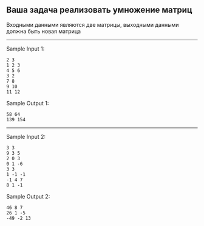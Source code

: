 ## Ваша задача реализовать умножение матриц

Входными данными являются две матрицы, выходными данными должна быть новая матрица
___
Sample Input 1:
```
2 3
1 2 3
4 5 6
3 2
7 8
9 10
11 12
```
Sample Output 1:
```
58 64
139 154
```
___
Sample Input 2:
```
3 3
9 3 5
2 0 3
0 1 -6
3 3
1 -1 -1
-1 4 7
8 1 -1
```
Sample Output 2:
```
46 8 7
26 1 -5
-49 -2 13
```